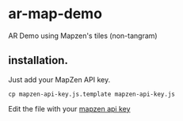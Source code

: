 # ar-map-demo
AR Demo using Mapzen's tiles (non-tangram)

## installation.
Just add your MapZen API key.

```
cp mapzen-api-key.js.template mapzen-api-key.js
```

Edit the file with your [mapzen api key](https://mapzen.com/developers/sign_in)

